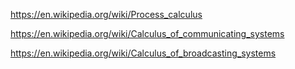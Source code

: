 https://en.wikipedia.org/wiki/Process_calculus

https://en.wikipedia.org/wiki/Calculus_of_communicating_systems

https://en.wikipedia.org/wiki/Calculus_of_broadcasting_systems
